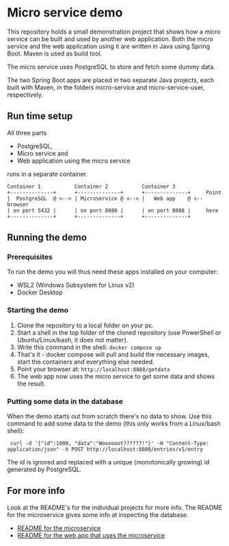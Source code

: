 # Micro service demo
This repository holds a small demonstration project that shows how a micro service can be built and used by another web application.
Both the micro service and the web application using it are written in Java using Spring Boot. Maven is used as build tool.

The micro service uses PostgreSQL to store and fetch some dummy data.

The two Spring Boot apps are placed in two separate Java projects, each built with Maven, in the folders micro-service and micro-service-user, respectively.

## Run time setup
All three parts
* PostgreSQL,
* Micro service and
* Web application using the micro service

runs in a separate container.
```
Container 1           Container 2           Container 3
+--------------+      +--------------+      +--------------+     Point
|  PostgreSQL  @ <--> | Microservice @ <--> |   Web app    @ <-- browser
| on port 5432 |      | on port 8080 |      | on port 8088 |     here
+--------------+      +--------------+      +--------------+
```
## Running the demo
### Prerequisites
To run the demo you will thus need these apps installed on your computer:
* WSL2 (Windows Subsystem for Linux v2)
* Docker Desktop

### Starting the demo
1. Clone the repository to a local folder on your pc.
2. Start a shell in the top folder of the cloned repository (use PowerShell or Ubuntu/Linux/bash, it does not matter).
3. Write this command in the shell: `docker compose up`
4. That's it - docker compose will pull and build the necessary images, start the containers and everything else needed.
5. Point your browser at: `http://localhost:8088/getdata`
6. The web app now uses the micro service to get some data and shows the result.

### Putting some data in the database
When the demo starts out from scratch there's no data to show. Use this command to add some data to the demo (this only works from a Linux/bash shell):

` curl -d '{"id":1000, "data":"Woooooot??????!"}' -H "Content-Type: application/json" -X POST http://localhost:8080/entries/v1/entry`

The id is ignored and replaced with a unique (monotonically growing) id generated by PostgreSQL.

## For more info
Look at the README's for the individual projects for more info. The README for the microservice gives some info at inspecting the database.
* [README for the microservice](./micro-service/README.md)
* [README for the web app that uses the microservice](./micro-service-user/README.md)